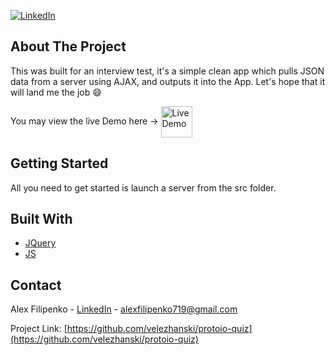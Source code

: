 [![LinkedIn][linkedin-shield]][linkedin-url]

## About The Project
This was built for an interview test, it's a simple clean app which pulls JSON data from a server using AJAX, and outputs it into the App. Let's hope that it will land me the job :smile:

You may view the live Demo here -> 
<a href="https://protoio-quiz.netlify.com/" target="_blank"><img src="https://temudokter.netlify.com/static/media/netlify.92b6c228.png" alt="Live Demo" width="50px" height="50px" valign="middle"></a>

## Getting Started
All you need to get started is launch a server from the src folder. 

## Built With
* [JQuery](https://jquery.com)
* [JS](https://www.javascript.com)

## Contact
Alex Filipenko - [LinkedIn](https://www.linkedin.com/in/afilipenko) - alexfilipenko719@gmail.com

Project Link: [https://github.com/velezhanski/protoio-quiz](https://github.com/velezhanski/protoio-quiz)


<!-- LINKS -->
[linkedin-shield]: https://img.shields.io/badge/-LinkedIn-black.svg?style=flat-square&logo=linkedin&colorB=555
[linkedin-url]: https://linkedin.com/in/afilipenko
